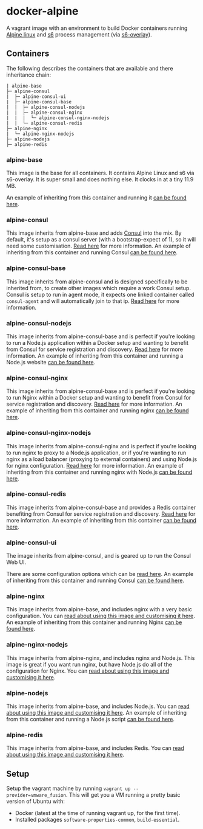 docker-alpine
=============

A vagrant image with an environment to build Docker containers running [Alpine linux][alpinelinux] and [s6][s6] process management (via [s6-overlay][s6overlay]).

## Containers

The following describes the containers that are available and there inheritance chain:

```
| alpine-base
├─ alpine-consul
|  ├─ alpine-consul-ui
|  ├─ alpine-consul-base
|  |  ├─ alpine-consul-nodejs
|  |  ├─ alpine-consul-nginx
|  |  |  └─ alpine-consul-nginx-nodejs
|  |  └─ alpine-consul-redis
├─ alpine-nginx
|  └─ alpine-nginx-nodejs
├─ alpine-nodejs
├─ alpine-redis
```

### alpine-base

This image is the base for all containers. It contains Alpine Linux and s6 via s6-overlay. It is super small and does nothing else. It clocks in at a tiny 11.9 MB.

An example of inheriting from this container and running it [can be found here](https://github.com/smebberson/docker-alpine/tree/master/examples/user-alpine).

### alpine-consul

This image inherits from alpine-base and adds [Consul][consul] into the mix. By default, it's setup as a consul server (with a bootstrap-expect of 1), so it will need some customisation. [Read here](https://github.com/smebberson/docker-alpine/tree/master/alpine-consul) for more information. An example of inheriting from this container and running Consul [can be found here](https://github.com/smebberson/docker-alpine/tree/master/examples/user-consul).

### alpine-consul-base

This image inherits from alpine-consul and is designed specifically to be inherited from, to create other images which require a work Consul setup. Consul is setup to run in agent mode, it expects one linked container called `consul-agent` and will automatically join to that ip. [Read here](https://github.com/smebberson/docker-alpine/tree/master/alpine-consul-base) for more information.

### alpine-consul-nodejs

This image inherits from alpine-consul-base and is perfect if you're looking to run a Node.js application within a Docker setup and wanting to benefit from Consul for service registration and discovery. [Read here](https://github.com/smebberson/docker-alpine/tree/master/alpine-consul-nodejs) for more information. An example of inheriting from this container and running a Node.js website [can be found here](https://github.com/smebberson/docker-alpine/tree/master/examples/user-consul-nodejs).

### alpine-consul-nginx

This image inherits from alpine-consul-base and is perfect if you're looking to run Nginx within a Docker setup and wanting to benefit from Consul for service registration and discovery. [Read here](https://github.com/smebberson/docker-alpine/tree/master/alpine-consul-nginx) for more information. An example of inheriting from this container and running nginx [can be found here](https://github.com/smebberson/docker-alpine/tree/master/examples/user-consul-nginx).

### alpine-consul-nginx-nodejs

This image inherits from alpine-consul-nginx and is perfect if you're looking to run nginx to proxy to a Node.js application, or if you're wanting to run nginx as a load balancer (proxying to external containers) and using Node.js for nginx configuration. [Read here](https://github.com/smebberson/docker-alpine/tree/master/alpine-consul-nginx-nodejs) for more information. An example of inheriting from this container and running nginx with Node.js [can be found here](https://github.com/smebberson/docker-alpine/tree/master/examples/user-consul-nginx-nodejs).

### alpine-consul-redis

This image inherits from alpine-consul-base and provides a Redis container benefiting from Consul for service registration and discovery. [Read here](https://github.com/smebberson/docker-alpine/tree/master/alpine-consul-redis) for more information. An example of inheriting from this container [can be found here](https://github.com/smebberson/docker-alpine/tree/master/examples/user-consul-redis).

### alpine-consul-ui

The image inherits from alpine-consul, and is geared up to run the Consul Web UI.

There are some configuration options which can be [read here](https://github.com/smebberson/docker-alpine/tree/master/alpine-consul-ui). An example of inheriting from this container and running Consul [can be found here](https://github.com/smebberson/docker-alpine/tree/master/examples/user-consul-ui).

### alpine-nginx

This image inherits from alpine-base, and includes nginx with a very basic configuration. You can [read about using this image and customising it here](https://github.com/smebberson/docker-alpine/tree/master/alpine-nginx). An example of inheriting from this container and running Nginx [can be found here](https://github.com/smebberson/docker-alpine/tree/master/examples/user-nginx).

### alpine-nginx-nodejs

This image inherits from alpine-nginx, and includes nginx and Node.js. This image is great if you want run nginx, but have Node.js do all of the configuration for Nginx. You can [read about using this image and customising it here](https://github.com/smebberson/docker-alpine/tree/master/alpine-nginx-nodejs).

### alpine-nodejs

This image inherits from alpine-base, and includes Node.js. You can [read about using this image and customising it here](https://github.com/smebberson/docker-alpine/tree/master/alpine-nodejs). An example of inheriting from this container and running a Node.js script [can be found here](https://github.com/smebberson/docker-alpine/tree/master/examples/user-nodejs).

### alpine-redis

This image inherits from alpine-base, and includes Redis. You can [read about using this image and customising it here](https://github.com/smebberson/docker-alpine/tree/master/alpine-redis).

## Setup

Setup the vagrant machine by running `vagrant up --provider=vmware_fusion`. This will get you a VM running a pretty basic version of Ubuntu with:

- Docker (latest at the time of running vagrant up, for the first time).
- Installed packages `software-properties-common`, `build-essential`.

[alpinelinux]: https://www.alpinelinux.org/
[s6]: http://skarnet.org/software/s6/
[s6overlay]: https://github.com/just-containers/s6-overlay
[consul]: https://consul.io/
